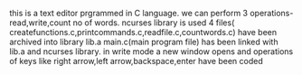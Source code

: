 this is a text editor prgrammed in C language. 
we can perform 3 operations- read,write,count no of words.
ncurses library is used
4 files( createfunctions.c,printcommands.c,readfile.c,countwords.c) have been archived into library lib.a
main.c(main program file) has been linked with lib.a and ncurses library.
in write mode a new window opens and operations of keys like right arrow,left arrow,backspace,enter have been coded

